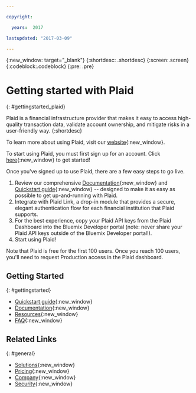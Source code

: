 ```yaml
---

copyright:

  years:  2017

lastupdated: "2017-03-09"

---
```


{:new_window: target="_blank"}
{:shortdesc: .shortdesc}
{:screen:.screen}
{:codeblock:.codeblock}
{:pre: .pre}

# Getting started with Plaid
{: #gettingstarted_plaid}

Plaid is a financial infrastructure provider that makes it easy to access high-quality transaction data, validate account ownership, and mitigate risks in a user-friendly way.
{:shortdesc}

To learn more about using Plaid, visit our [website](https://plaid.com/){:new_window}.

To start using Plaid, you must first sign up for an account. Click [here](https://dashboard.plaid.com/signup){:new_window} to get started!

Once you've signed up to use Plaid, there are a few easy steps to go live.

1. Review our comprehensive [Documentation](https://plaid.com/docs/api/){:new_window} and [Quickstart guide](https://plaid.com/docs/quickstart/){:new_window} -- designed to make it as easy as possible to get up-and-running with Plaid.
2. Integrate with Plaid Link, a drop-in module that provides a secure, elegant authentication flow for each financial institution that Plaid supports.
3. For the best experience, copy your Plaid API keys from the Plaid Dashboard into the Bluemix Developer portal (note: never share your Plaid API keys outside of the Bluemix Developer portal!).
4. Start using Plaid!

Note that Plaid is free for the first 100 users. Once you reach 100 users, you'll need to request Production access in the Plaid dashboard.

## Getting Started
{: #gettingstarted}

* [Quickstart guide](https://plaid.com/docs/quickstart/){:new_window}
* [Documentation](https://plaid.com/docs/api/){:new_window}
* [Resources](https://plaid.com/docs/resources/#official-libraries){:new_window}
* [FAQ](https://plaid.com/docs/faq/){:new_window}

## Related Links
{: #general}

* [Solutions](https://plaid.com/solutions/){:new_window}
* [Pricing](https://plaid.com/pricing/){:new_window}
* [Company](https://plaid.com/company/){:new_window}
* [Security](https://plaid.com/security/){:new_window}

